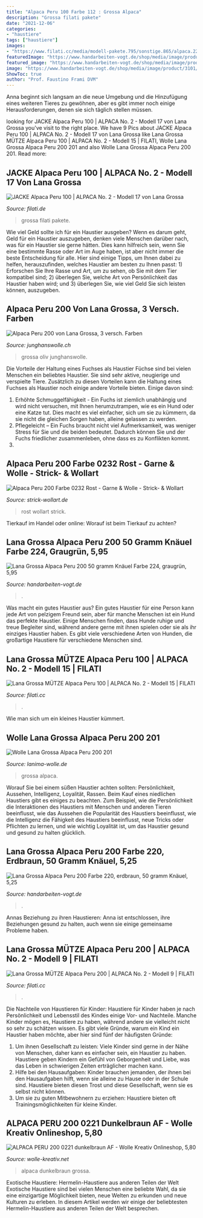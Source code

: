 ```yaml
---
title: "Alpaca Peru 100 Farbe 112 : Grossa Alpaca"
description: "Grossa filati pakete"
date: "2021-12-06"
categories:
- "haustiere"
tags: ["haustiere"]
images:
- "https://www.filati.cc/media/modell-pakete.795/sonstige.865/alpaca.2229/02/alpaca-02-m15b.jpg?mode=pad&amp;quality=85&amp;w=600&amp;h=800"
featuredImage: "https://www.handarbeiten-vogt.de/shop/media/image/product/4513/md/lana-grossa-alpaca-peru-200-50-gramm-knaeuel-farbe-224-graugruen.jpg"
featured_image: "https://www.handarbeiten-vogt.de/shop/media/image/product/4513/md/lana-grossa-alpaca-peru-200-50-gramm-knaeuel-farbe-224-graugruen.jpg"
image: "https://www.handarbeiten-vogt.de/shop/media/image/product/3101/lg/lana-grossa-alpaca-peru-200-farbe-220-erdbraun-50-gramm-knaeuel~2.jpg"
ShowToc: true
author: "Prof. Faustino Frami DVM"
---
```



Anna beginnt sich langsam an die neue Umgebung und die Hinzufügung eines weiteren Tieres zu gewöhnen, aber es gibt immer noch einige Herausforderungen, denen sie sich täglich stellen müssen.

	

		
looking for JACKE Alpaca Peru 100 | ALPACA No. 2 - Modell 17 von Lana Grossa you've visit to the right place. We have 9 Pics about JACKE Alpaca Peru 100 | ALPACA No. 2 - Modell 17 von Lana Grossa like Lana Grossa MÜTZE Alpaca Peru 100 | ALPACA No. 2 - Modell 15 | FILATI, Wolle Lana Grossa Alpaca Peru 200 201 and also Wolle Lana Grossa Alpaca Peru 200 201. Read more:
		
    
## JACKE Alpaca Peru 100 | ALPACA No. 2 - Modell 17 Von Lana Grossa

<img loading=lazy src="https://www.filati.de/mdb/modell-pakete.795/sonstige.865/alpaca.2229/02/alpaca-02-m17b.jpg" onerror="this.onerror=null;this.src='https://tse4.mm.bing.net/th?id=OIP.GfGnQ1S9kIN0D6zVQQoOEAHaJ1&amp;pid=15.1';" alt="JACKE Alpaca Peru 100 | ALPACA No. 2 - Modell 17 von Lana Grossa">

_Source: filati.de_

>grossa filati pakete. 

	

Wie viel Geld sollte ich für ein Haustier ausgeben?
Wenn es darum geht, Geld für ein Haustier auszugeben, denken viele Menschen darüber nach, was für ein Haustier sie gerne hätten. Dies kann hilfreich sein, wenn Sie eine bestimmte Rasse oder Art im Auge haben, ist aber nicht immer die beste Entscheidung für alle. Hier sind einige Tipps, um Ihnen dabei zu helfen, herauszufinden, welches Haustier am besten zu Ihnen passt: 1) Erforschen Sie Ihre Rasse und Art, um zu sehen, ob Sie mit dem Tier kompatibel sind; 2) überlegen Sie, welche Art von Persönlichkeit das Haustier haben wird; und 3) überlegen Sie, wie viel Geld Sie sich leisten können, auszugeben.

    
## Alpaca Peru 200 Von Lana Grossa, 3 Versch. Farben

<img loading=lazy src="https://img.junghanswolle.ch/pimg/1300/g1/1300_g126064a_0817.jpg" onerror="this.onerror=null;this.src='https://tse2.mm.bing.net/th?id=OIP.y-_TlXmKCU6etsrWaBRVwQHaHa&amp;pid=15.1';" alt="Alpaca Peru 200 von Lana Grossa, 3 versch. Farben">

_Source: junghanswolle.ch_

>grossa oliv junghanswolle. 

	

Die Vorteile der Haltung eines Fuchses als Haustier
Füchse sind bei vielen Menschen ein beliebtes Haustier. Sie sind sehr aktive, neugierige und verspielte Tiere. Zusätzlich zu diesen Vorteilen kann die Haltung eines Fuchses als Haustier noch einige andere Vorteile bieten. Einige davon sind:
1. Erhöhte Schmuggelfähigkeit - Ein Fuchs ist ziemlich unabhängig und wird nicht versuchen, mit Ihnen herumzutrampen, wie es ein Hund oder eine Katze tut. Dies macht es viel einfacher, sich um sie zu kümmern, da sie nicht die gleichen Sorgen haben, alleine gelassen zu werden.
2. Pflegeleicht – Ein Fuchs braucht nicht viel Aufmerksamkeit, was weniger Stress für Sie und die beiden bedeutet. Dadurch können Sie und der Fuchs friedlicher zusammenleben, ohne dass es zu Konflikten kommt.
3.

    
## Alpaca Peru 200 Farbe 0232 Rost - Garne &amp; Wolle - Strick- &amp; Wollart

<img loading=lazy src="https://www.strick-wollart.de/media/20199-alpaca-peru-200-lana-grossa-14090232_m_1-jpg-1500-1200-1-ffffff-1.jpg" onerror="this.onerror=null;this.src='https://tse4.mm.bing.net/th?id=OIP.aTbFo2-FI4a-C_jPTIAU2QHaF7&amp;pid=15.1';" alt="Alpaca Peru 200 Farbe 0232 Rost - Garne &amp; Wolle - Strick- &amp; Wollart">

_Source: strick-wollart.de_

>rost wollart strick. 

	

Tierkauf im Handel oder online: Worauf ist beim Tierkauf zu achten?

    
## Lana Grossa Alpaca Peru 200 50 Gramm Knäuel Farbe 224, Graugrün, 5,95

<img loading=lazy src="https://www.handarbeiten-vogt.de/shop/media/image/product/4513/md/lana-grossa-alpaca-peru-200-50-gramm-knaeuel-farbe-224-graugruen.jpg" onerror="this.onerror=null;this.src='https://tse3.mm.bing.net/th?id=OIP.j5jPbXqZVGc85NgdTBQ-LgAAAA&amp;pid=15.1';" alt="Lana Grossa Alpaca Peru 200 50 gramm Knäuel Farbe 224, graugrün, 5,95">

_Source: handarbeiten-vogt.de_

>. 

	

Was macht ein gutes Haustier aus?
Ein gutes Haustier für eine Person kann jede Art von pelzigem Freund sein, aber für manche Menschen ist ein Hund das perfekte Haustier. Einige Menschen finden, dass Hunde ruhige und treue Begleiter sind, während andere gerne mit ihnen spielen oder sie als ihr einziges Haustier haben. Es gibt viele verschiedene Arten von Hunden, die großartige Haustiere für verschiedene Menschen sind.

    
## Lana Grossa MÜTZE Alpaca Peru 100 | ALPACA No. 2 - Modell 15 | FILATI

<img loading=lazy src="https://www.filati.cc/media/modell-pakete.795/sonstige.865/alpaca.2229/02/alpaca-02-m15b.jpg?mode=pad&amp;quality=85&amp;w=600&amp;h=800" onerror="this.onerror=null;this.src='https://tse2.mm.bing.net/th?id=OIP.u2BCtWCMK284oAtykmvsfAHaJ4&amp;pid=15.1';" alt="Lana Grossa MÜTZE Alpaca Peru 100 | ALPACA No. 2 - Modell 15 | FILATI">

_Source: filati.cc_

>. 

	

Wie man sich um ein kleines Haustier kümmert.

    
## Wolle Lana Grossa Alpaca Peru 200 201

<img loading=lazy src="https://www.lanima-wolle.de/images/stories/virtuemart/product/LG_AlpacaPeru200_201.jpg" onerror="this.onerror=null;this.src='https://tse3.mm.bing.net/th?id=OIP.jnIxiEbgRmanErTiaamOfwHaHm&amp;pid=15.1';" alt="Wolle Lana Grossa Alpaca Peru 200 201">

_Source: lanima-wolle.de_

>grossa alpaca. 

	

Worauf Sie bei einem süßen Haustier achten sollten: Persönlichkeit, Aussehen, Intelligenz, Loyalität, Rassen.
Beim Kauf eines niedlichen Haustiers gibt es einiges zu beachten. Zum Beispiel, wie die Persönlichkeit die Interaktionen des Haustiers mit Menschen und anderen Tieren beeinflusst, wie das Aussehen die Popularität des Haustiers beeinflusst, wie die Intelligenz die Fähigkeit des Haustiers beeinflusst, neue Tricks oder Pflichten zu lernen, und wie wichtig Loyalität ist, um das Haustier gesund und gesund zu halten glücklich.

    
## Lana Grossa Alpaca Peru 200 Farbe 220, Erdbraun, 50 Gramm Knäuel, 5,25

<img loading=lazy src="https://www.handarbeiten-vogt.de/shop/media/image/product/3101/lg/lana-grossa-alpaca-peru-200-farbe-220-erdbraun-50-gramm-knaeuel~2.jpg" onerror="this.onerror=null;this.src='https://tse2.mm.bing.net/th?id=OIP.uEnTjjeQZogPnKOLRLyKAgHaHa&amp;pid=15.1';" alt="Lana Grossa Alpaca Peru 200 Farbe 220, erdbraun, 50 gramm Knäuel, 5,25">

_Source: handarbeiten-vogt.de_

>. 

	

Annas Beziehung zu ihren Haustieren: Anna ist entschlossen, ihre Beziehungen gesund zu halten, auch wenn sie einige gemeinsame Probleme haben.

    
## Lana Grossa MÜTZE Alpaca Peru 200 | ALPACA No. 2 - Modell 9 | FILATI

<img loading=lazy src="https://www.filati.cc/media/modell-pakete.795/sonstige.865/alpaca.2229/02/alpaca-02-m09b.jpg" onerror="this.onerror=null;this.src='https://tse1.mm.bing.net/th?id=OIP.5d5jFI8P5QIUnLaMBTmUPAHaKE&amp;pid=15.1';" alt="Lana Grossa MÜTZE Alpaca Peru 200 | ALPACA No. 2 - Modell 9 | FILATI">

_Source: filati.cc_

>. 

	

Die Nachteile von Haustieren für Kinder:
Haustiere für Kinder haben je nach Persönlichkeit und Lebensstil des Kindes einige Vor- und Nachteile. Manche Kinder mögen es, Haustiere zu haben, während andere sie vielleicht nicht so sehr zu schätzen wissen. Es gibt viele Gründe, warum ein Kind ein Haustier haben möchte, aber hier sind fünf der häufigsten Gründe:
1. Um ihnen Gesellschaft zu leisten: Viele Kinder sind gerne in der Nähe von Menschen, daher kann es einfacher sein, ein Haustier zu haben. Haustiere geben Kindern ein Gefühl von Geborgenheit und Liebe, was das Leben in schwierigen Zeiten erträglicher machen kann.
2. Hilfe bei den Hausaufgaben: Kinder brauchen jemanden, der ihnen bei den Hausaufgaben hilft, wenn sie alleine zu Hause oder in der Schule sind. Haustiere bieten diesen Trost und diese Gesellschaft, wenn sie es selbst nicht können.
3. Um sie zu guten Mitbewohnern zu erziehen: Haustiere bieten oft Trainingsmöglichkeiten für kleine Kinder.

    
## ALPACA PERU 200 0221 Dunkelbraun AF - Wolle Kreativ Onlineshop, 5,80

<img loading=lazy src="https://www.wolle-kreativ.net/media/image/product/34630/lg/alpaca-peru-200-0221-dunkelbraun-af.jpg" onerror="this.onerror=null;this.src='https://tse3.mm.bing.net/th?id=OIP.8i9DwLEkWLXT3_a068OZXAHaHa&amp;pid=15.1';" alt="ALPACA PERU 200 0221 dunkelbraun AF - Wolle Kreativ Onlineshop, 5,80">

_Source: wolle-kreativ.net_

>alpaca dunkelbraun grossa. 

	

Exotische Haustiere: Hermelin-Haustiere aus anderen Teilen der Welt
Exotische Haustiere sind bei vielen Menschen eine beliebte Wahl, da sie eine einzigartige Möglichkeit bieten, neue Welten zu erkunden und neue Kulturen zu erleben. In diesem Artikel werden wir einige der beliebtesten Hermelin-Haustiere aus anderen Teilen der Welt besprechen.

